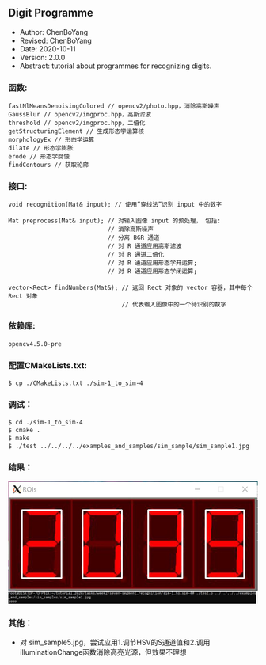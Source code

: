 ## Digit Programme

- Author: ChenBoYang
- Revised: ChenBoYang
- Date: 2020-10-11
- Version: 2.0.0
- Abstract: tutorial about programmes for recognizing digits.

### 函数:
    fastNlMeansDenoisingColored // opencv2/photo.hpp，消除高斯噪声
    GaussBlur // opencv2/imgproc.hpp，高斯滤波
    threshold // opencv2/imgproc.hpp，二值化
    getStructuringElement // 生成形态学运算核
    morphologyEx // 形态学运算
    dilate // 形态学膨胀
    erode // 形态学腐蚀
    findContours // 获取轮廓


### 接口:
    void recognition(Mat& input); // 使用“穿线法”识别 input 中的数字

    Mat preprocess(Mat& input); // 对输入图像 input 的预处理， 包括:
                                // 消除高斯噪声
                                // 分离 BGR 通道
                                // 对 R 通道应用高斯滤波
                                // 对 R 通道二值化
                                // 对 R 通道应用形态学开运算;
                                // 对 R 通道应用形态学闭运算;
    
    vector<Rect> findNumbers(Mat&); // 返回 Rect 对象的 vector 容器，其中每个 Rect 对象
                                    // 代表输入图像中的一个待识别的数字

### 依赖库:
    opencv4.5.0-pre


### 配置CMakeLists.txt:
    $ cp ./CMakeLists.txt ./sim-1_to_sim-4

### 调试：
    $ cd ./sim-1_to_sim-4
    $ cmake .
    $ make
    $ ./test ../../../../examples_and_samples/sim_sample/sim_sample1.jpg

### 结果：
![sample](./sample.jpg)
![output](./output.jpg)

### 其他：
- 对 sim_sample5.jpg，尝试应用1.调节HSV的S通道值和2.调用illuminationChange函数消除高亮光源，但效果不理想